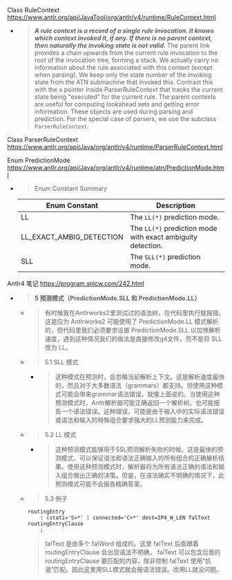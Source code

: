 
Class RuleContext https://www.antlr.org/api/JavaTool/org/antlr/v4/runtime/RuleContext.html
- > ***A rule context is a record of a single rule invocation. It knows which context invoked it, if any. If there is no parent context, then naturally the invoking state is not valid***. The parent link provides a chain upwards from the current rule invocation to the root of the invocation tree, forming a stack. We actually carry no information about the rule associated with this context (except when parsing). We keep only the state number of the invoking state from the ATN submachine that invoked this. Contrast this with the s pointer inside ParserRuleContext that tracks the current state being "executed" for the current rule. The parent contexts are useful for computing lookahead sets and getting error information. These objects are used during parsing and prediction. For the special case of parsers, we use the subclass `ParserRuleContext`.

Class ParserRuleContext https://www.antlr.org/api/Java/org/antlr/v4/runtime/ParserRuleContext.html

Enum PredictionMode https://www.antlr.org/api/Java/org/antlr/v4/runtime/atn/PredictionMode.html
- > Enum Constant Summary

  | Enum Constant | Description |
  |--|--|
  | LL | The `LL(*)` prediction mode. |
  | LL_EXACT_AMBIG_DETECTION | The `LL(*)` prediction mode with exact ambiguity detection. |
  | SLL | The `SLL(*)` prediction mode. |

Antlr4 笔记 https://program.snlcw.com/242.html
- > **5 预测模式（PredictionMode.SLL 和 PredictionMode.LL）**
  * > 有时候我在Antlrworks2里测试过的语法树，在代码里执行就报错，这是应为 Antlrworks2 可能使用了 PredictionMode.LL 模式解析的，但代码里我们必须要求设置  PredictionMode.SLL 以加快解析速度，遇到这种情况我们的做法是直接修改g4文件，而不是将 SLL 改为 LL。
  * > 5.1 SLL 模式
    + > 这种模式在预测时，会忽略当前解析上下文。这是解析速度最快的，而且对于大多数语法（grammars）都支持。但使用这种模式可能会带来grammar语法错误，就像上面说的。当使用这种预测模式时，Antlr解析器可能正确返回一个解析树，也可能报告一个语法错误。这种错误，可能是由于输入中的实际语法错误或语法和输入的特殊组合要求强大的LL预测能力来完成。
  * > 5.2 LL 模式
    + > 这种预测模式能够用于SSL预测解析失败的时候。这是最快的预测模式，可以保证语法和语法正确输入的所有组合的正确解析结果。使用这种预测模式时，解析器将为所有语法正确的语法和输入组合做出正确的决策。但是，在语法确实不明确的情况下，此预测模式可能不会报告精确答案。
  * > 5.3 例子
    ```g4
    routingEntry
        : (stati='S>*' | connected='C>*' dest=IP4_W_LEN falText routingEntryClause
        ;
    ```
    > falText 是由多个 falWord 组成的。这里 falText 后面跟着 routingEntryClause 会出现语法不明确， falText 可以包含后面的 routingEntryClause 要匹配的内容，除非控制 falText 使用“饥渴”匹配。因此这里用SLL模式就会报语法错误。改用LL就没问题。
